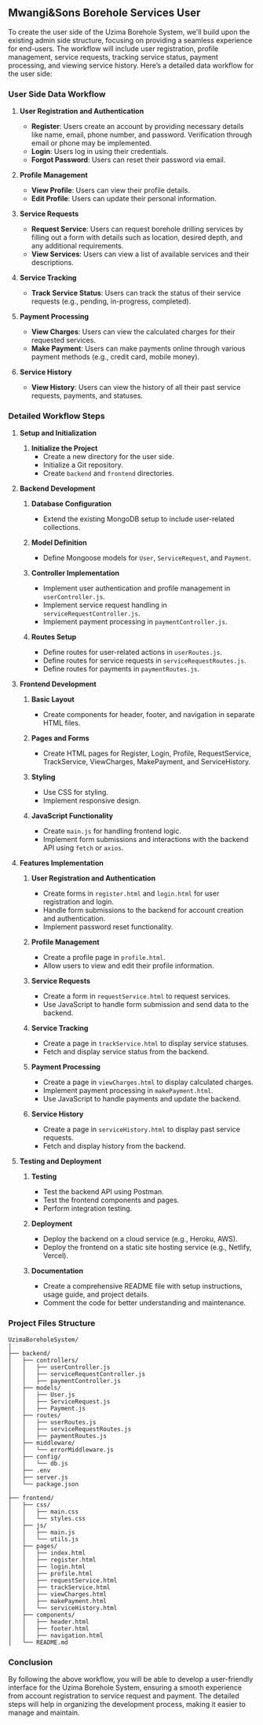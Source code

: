 ## Mwangi&Sons Borehole Services User

To create the user side of the Uzima Borehole System, we'll build upon the existing admin side structure, focusing on providing a seamless experience for end-users. The workflow will include user registration, profile management, service requests, tracking service status, payment processing, and viewing service history. Here’s a detailed data workflow for the user side:

### User Side Data Workflow

1. **User Registration and Authentication**
   - **Register**: Users create an account by providing necessary details like name, email, phone number, and password. Verification through email or phone may be implemented.
   - **Login**: Users log in using their credentials.
   - **Forgot Password**: Users can reset their password via email.

2. **Profile Management**
   - **View Profile**: Users can view their profile details.
   - **Edit Profile**: Users can update their personal information.

3. **Service Requests**
   - **Request Service**: Users can request borehole drilling services by filling out a form with details such as location, desired depth, and any additional requirements.
   - **View Services**: Users can view a list of available services and their descriptions.

4. **Service Tracking**
   - **Track Service Status**: Users can track the status of their service requests (e.g., pending, in-progress, completed).

5. **Payment Processing**
   - **View Charges**: Users can view the calculated charges for their requested services.
   - **Make Payment**: Users can make payments online through various payment methods (e.g., credit card, mobile money).

6. **Service History**
   - **View History**: Users can view the history of all their past service requests, payments, and statuses.

### Detailed Workflow Steps

1. **Setup and Initialization**

   1. **Initialize the Project**
      - Create a new directory for the user side.
      - Initialize a Git repository.
      - Create `backend` and `frontend` directories.

2. **Backend Development**

   1. **Database Configuration**
      - Extend the existing MongoDB setup to include user-related collections.

   2. **Model Definition**
      - Define Mongoose models for `User`, `ServiceRequest`, and `Payment`.

   3. **Controller Implementation**
      - Implement user authentication and profile management in `userController.js`.
      - Implement service request handling in `serviceRequestController.js`.
      - Implement payment processing in `paymentController.js`.

   4. **Routes Setup**
      - Define routes for user-related actions in `userRoutes.js`.
      - Define routes for service requests in `serviceRequestRoutes.js`.
      - Define routes for payments in `paymentRoutes.js`.

3. **Frontend Development**

   1. **Basic Layout**
      - Create components for header, footer, and navigation in separate HTML files.

   2. **Pages and Forms**
      - Create HTML pages for Register, Login, Profile, RequestService, TrackService, ViewCharges, MakePayment, and ServiceHistory.

   3. **Styling**
      - Use CSS for styling.
      - Implement responsive design.

   4. **JavaScript Functionality**
      - Create `main.js` for handling frontend logic.
      - Implement form submissions and interactions with the backend API using `fetch` or `axios`.

4. **Features Implementation**

   1. **User Registration and Authentication**
      - Create forms in `register.html` and `login.html` for user registration and login.
      - Handle form submissions to the backend for account creation and authentication.
      - Implement password reset functionality.

   2. **Profile Management**
      - Create a profile page in `profile.html`.
      - Allow users to view and edit their profile information.

   3. **Service Requests**
      - Create a form in `requestService.html` to request services.
      - Use JavaScript to handle form submission and send data to the backend.

   4. **Service Tracking**
      - Create a page in `trackService.html` to display service statuses.
      - Fetch and display service status from the backend.

   5. **Payment Processing**
      - Create a page in `viewCharges.html` to display calculated charges.
      - Implement payment processing in `makePayment.html`.
      - Use JavaScript to handle payments and update the backend.

   6. **Service History**
      - Create a page in `serviceHistory.html` to display past service requests.
      - Fetch and display history from the backend.

5. **Testing and Deployment**

   1. **Testing**
      - Test the backend API using Postman.
      - Test the frontend components and pages.
      - Perform integration testing.

   2. **Deployment**
      - Deploy the backend on a cloud service (e.g., Heroku, AWS).
      - Deploy the frontend on a static site hosting service (e.g., Netlify, Vercel).

   3. **Documentation**
      - Create a comprehensive README file with setup instructions, usage guide, and project details.
      - Comment the code for better understanding and maintenance.

### Project Files Structure

```
UzimaBoreholeSystem/
│
├── backend/
│   ├── controllers/
│   │   ├── userController.js
│   │   ├── serviceRequestController.js
│   │   ├── paymentController.js
│   ├── models/
│   │   ├── User.js
│   │   ├── ServiceRequest.js
│   │   ├── Payment.js
│   ├── routes/
│   │   ├── userRoutes.js
│   │   ├── serviceRequestRoutes.js
│   │   ├── paymentRoutes.js
│   ├── middleware/
│   │   └── errorMiddleware.js
│   ├── config/
│   │   └── db.js
│   ├── .env
│   ├── server.js
│   └── package.json
│
├── frontend/
│   ├── css/
│   │   ├── main.css
│   │   └── styles.css
│   ├── js/
│   │   ├── main.js
│   │   └── utils.js
│   ├── pages/
│   │   ├── index.html
│   │   ├── register.html
│   │   ├── login.html
│   │   ├── profile.html
│   │   ├── requestService.html
│   │   ├── trackService.html
│   │   ├── viewCharges.html
│   │   ├── makePayment.html
│   │   └── serviceHistory.html
│   ├── components/
│   │   ├── header.html
│   │   ├── footer.html
│   │   ├── navigation.html
│   └── README.md
```

### Conclusion
By following the above workflow, you will be able to develop a user-friendly interface for the Uzima Borehole System, ensuring a smooth experience from account registration to service request and payment. The detailed steps will help in organizing the development process, making it easier to manage and maintain.